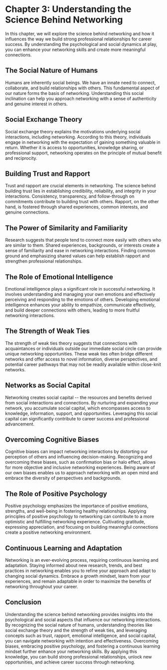 Chapter 3: Understanding the Science Behind Networking
======================================================

In this chapter, we will explore the science behind networking and how it influences the way we build strong professional relationships for career success. By understanding the psychological and social dynamics at play, you can enhance your networking skills and create more meaningful connections.

The Social Nature of Humans
---------------------------

Humans are inherently social beings. We have an innate need to connect, collaborate, and build relationships with others. This fundamental aspect of our nature forms the basis of networking. Understanding this social inclination can help you approach networking with a sense of authenticity and genuine interest in others.

Social Exchange Theory
----------------------

Social exchange theory explains the motivations underlying social interactions, including networking. According to this theory, individuals engage in networking with the expectation of gaining something valuable in return. Whether it is access to opportunities, knowledge sharing, or professional support, networking operates on the principle of mutual benefit and reciprocity.

Building Trust and Rapport
--------------------------

Trust and rapport are crucial elements in networking. The science behind building trust lies in establishing credibility, reliability, and integrity in your interactions. Consistency, transparency, and follow-through on commitments contribute to building trust with others. Rapport, on the other hand, is fostered through shared experiences, common interests, and genuine connections.

The Power of Similarity and Familiarity
---------------------------------------

Research suggests that people tend to connect more easily with others who are similar to them. Shared experiences, backgrounds, or interests create a sense of familiarity and ease in networking interactions. Finding common ground and emphasizing shared values can help establish rapport and strengthen professional relationships.

The Role of Emotional Intelligence
----------------------------------

Emotional intelligence plays a significant role in successful networking. It involves understanding and managing your own emotions and effectively perceiving and responding to the emotions of others. Developing emotional intelligence enhances your ability to empathize, communicate effectively, and build deeper connections with others, leading to more fruitful networking interactions.

The Strength of Weak Ties
-------------------------

The strength of weak ties theory suggests that connections with acquaintances or individuals outside our immediate social circle can provide unique networking opportunities. These weak ties often bridge different networks and offer access to novel information, diverse perspectives, and potential career pathways that may not be readily available within close-knit networks.

Networks as Social Capital
--------------------------

Networking creates social capital -- the resources and benefits derived from social interactions and connections. By nurturing and expanding your network, you accumulate social capital, which encompasses access to knowledge, information, support, and opportunities. Leveraging this social capital can significantly contribute to career success and professional advancement.

Overcoming Cognitive Biases
---------------------------

Cognitive biases can impact networking interactions by distorting our perception of others and influencing decision-making. Recognizing and overcoming these biases, such as confirmation bias or halo effect, allows for more objective and inclusive networking experiences. Being aware of our own biases enables us to approach networking with an open mind and embrace the diversity of perspectives and backgrounds.

The Role of Positive Psychology
-------------------------------

Positive psychology emphasizes the importance of positive emotions, strengths, and well-being in fostering healthy relationships. Applying principles of positive psychology to networking can contribute to a more optimistic and fulfilling networking experience. Cultivating gratitude, expressing appreciation, and focusing on building meaningful connections create a positive networking environment.

Continuous Learning and Adaptation
----------------------------------

Networking is an ever-evolving process, requiring continuous learning and adaptation. Staying informed about new research, trends, and best practices in networking enables you to refine your approach and adapt to changing social dynamics. Embrace a growth mindset, learn from your experiences, and remain adaptable in order to maximize the benefits of networking throughout your career.

Conclusion
----------

Understanding the science behind networking provides insights into the psychological and social aspects that influence our networking interactions. By recognizing the social nature of humans, understanding theories like social exchange theory and the strength of weak ties, and leveraging concepts such as trust, rapport, emotional intelligence, and social capital, you can navigate networking with intention and effectiveness. Overcoming biases, embracing positive psychology, and fostering a continuous learning mindset further enhance your networking skills. By applying this knowledge, you can build strong professional relationships, unlock new opportunities, and achieve career success through networking.

